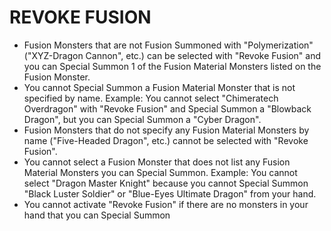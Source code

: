 # REVOKE FUSION

*   Fusion Monsters that are not Fusion Summoned with "Polymerization" ("XYZ-Dragon Cannon", etc.) can be selected with "Revoke Fusion" and you can Special Summon 1 of the Fusion Material Monsters listed on the Fusion Monster.
*   You cannot Special Summon a Fusion Material Monster that is not specified by name. Example: You cannot select "Chimeratech Overdragon" with "Revoke Fusion" and Special Summon a "Blowback Dragon", but you can Special Summon a "Cyber Dragon".
*   Fusion Monsters that do not specify any Fusion Material Monsters by name ("Five-Headed Dragon", etc.) cannot be selected with "Revoke Fusion".
*   You cannot select a Fusion Monster that does not list any Fusion Material Monsters you can Special Summon. Example: You cannot select "Dragon Master Knight" because you cannot Special Summon "Black Luster Soldier" or "Blue-Eyes Ultimate Dragon" from your hand.
*   You cannot activate "Revoke Fusion" if there are no monsters in your hand that you can Special Summon
